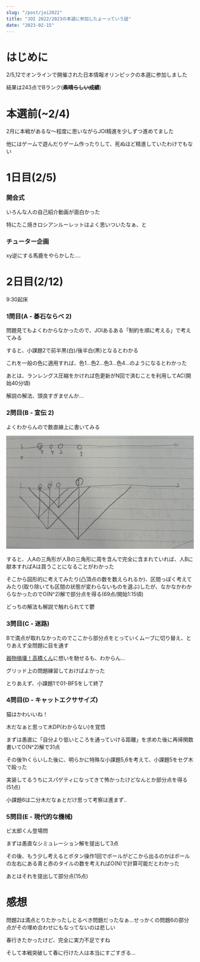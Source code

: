 ```yaml
---
slug: "/post/joi2022"
title: "JOI 2022/2023の本選に参加したよーっていう話"
date: "2023-02-15"
---
```

# はじめに
2/5,12でオンラインで開催された日本情報オリンピックの本選に参加しました

結果は243点でBランク(~~**素晴らしい成績**~~)

# 本選前(~2/4)
2月に本戦があるな〜程度に思いながらJOI精進を少しずつ進めてました

他にはゲームで遊んだりゲーム作ったりして、死ぬほど精進していたわけでもない

# 1日目(2/5)

### 開会式
いろんな人の自己紹介動画が面白かった

特にたこ焼きロシアンルーレットはよく思いついたなぁ、と

### チューター企画
xy逆にする馬鹿をやらかした....

# 2日目(2/12)

9:30起床

### 1問目(A - 碁石ならべ 2)
問題見てもよくわからなかったので、JOIあるある「制約を順に考える」で考えてみる

すると、小課題2で前半黒(白)/後半白(黒)となるとわかる

これを一般の色に適用すれば、色1...色2...色3...色4...のようになるとわかった

あとは、ランレングス圧縮をかければ色更新がN回で済むことを利用してAC(開始40分頃)

解説の解法、頭良すぎませんか...

### 2問目(B - 宣伝 2)
よくわからんので数直線上に書いてみる

![がぞー](/posts/JOI2022/image1.png)

すると、人Aの三角形が人Bの三角形に周を含んで完全に含まれていれば、人Bに献本すればAは買うことになることがわかった

そこから図形的に考えてみたり(凸頂点の数を数えられるか)、区間っぽく考えてみたり(取り除いても区間の状態が変わらないものを選ぶ)したが、なかなかわからなかったのでO(N^2)解で部分点を得る(69点/開始1:15頃)

どっちの解法も解説で触れられてて鬱

### 3問目(C - 迷路)
Bで満点が取れなかったのでここから部分点をとっていくムーブに切り替え、とりあえず全問題に目を通す

[器物損壊！高橋くん](https://atcoder.jp/contests/arc005/tasks/arc005_3)に想いを馳せるも、わからん...

グリッド上の問題練習しておけばよかった

とりあえず、小課題1で01-BFSをして終了

### 4問目(D - キャットエクササイズ)
猫はかわいいね！

木だなぁと思って木DP(わからない)を覚悟

まずは愚直に「自分より低いところを通っていける距離」を求めた後に再帰関数書いてO(N^2)解で31点

その後1hくらいした後に、明らかに特殊な小課題5,6を考えて、小課題5をセグ木で殴った

実装してるうちにスパゲティになってきて怖かったけどなんとか部分点を得る(51点)

小課題6は二分木だなぁとだけ思って考察は進まず..

### 5問目(E - 現代的な機械)
ビ太郎くん登場問

まずは愚直なシミュレーション解を提出して3点

その後、もう少し考えるとボタン操作1回でボールがどこから出るのかはボールの左右にある青と赤のタイルの数を考えればO(N)で計算可能だとわかった

あとはそれを提出して部分点(15点)

# 感想

問題2は満点とりたかったしとるべき問題だったなぁ...せっかくの問題6の部分点がその埋め合わせにもなってないのは悲しい

春行きたかったけど、完全に実力不足ですね

そして本戦突破して春に行けた人は本当にすごすぎる...